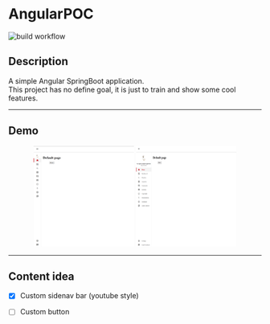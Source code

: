 # AngularPOC
![build workflow](https://github.com/hdescottes/AngularPOC/actions/workflows/build.yml/badge.svg)

## Description

<p>A simple Angular SpringBoot application. <br>
This project has no define goal, it is just to train and show some cool features.</p>

-------
## Demo
<p align = "center">
    <img height="200" src="./app-api/src/main/resources/img/sidenavbar.png" width="200"/>
    <img height="200" src="./app-api/src/main/resources/img/expand_sidenavbar.png" width="200"/>
</p>

-------
## Content idea
- [x] Custom sidenav bar (youtube style)

- [ ] Custom button

